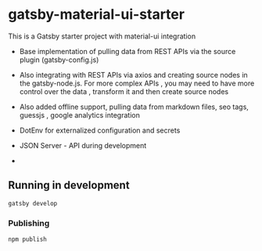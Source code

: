 # gatsby-material-ui-starter


This is a Gatsby starter project with material-ui integration

- Base implementation of pulling data from REST APIs via the source plugin (gatsby-config.js)
- Also integrating with REST APIs via axios and creating source nodes in the gatsby-node.js. For more complex APIs , you may need to have more control over the data , transform it and then create source nodes
- Also added offline support, pulling data from markdown files, seo tags, guessjs , google analytics integration
- DotEnv for externalized configuration and secrets


- JSON Server - API during development 
- 
## Running in development

`gatsby develop`

### Publishing

`npm publish`